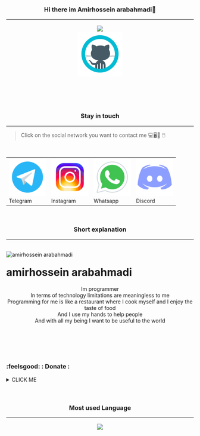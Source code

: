 <div align="center">
 
### Hi there im Amirhossein arabahmadi👋
___

<!DOCTYPE html>
 
<html>

<head>

<meta charset="UTF-8">

<meta name="viewport" content="width=device-width, initial-scale=1">
  
</head>

 
 
<header>
 
 
<a href="https://github.com/amirdecoder">
<img align="center" width="135" src="https://img.shields.io/static/v1?label=amirdecoder&message=%E2%9D%A4&logo=GitHub&color=ff0000"></a>
 <br>
 <a href="https://github.com/amirdecoder">
<img align="center" width="120" src="https://github.com/amirdecoder/File/blob/main/Social%20Net/icons8-github-480.png"></a>
 
</div>
 
 </header>
 
 
 <br>

 
<div align="center"> 
 
 ### Stay in touch
 
 </div>
 
 ___
 
 > Click on the social network you want to contact me 💻🖥️📱 🖱️
 
 <br>
 
<div align="center"> 

<table>
  <tr>
    <td>
<a href="https://t.me/amirdecoder"><img align="center" width="100"  src="https://github.com/amirdecoder/File/blob/main/Social%20Net/icons8-telegram-app-480.png"></a></td>
   <td><a href="https://instagram.com/amirdecoder"><img align="center" width="100" src="https://github.com/amirdecoder/File/blob/main/Social%20Net/icons8-instagram-480.png"></a></td>
    <td><a href="https://wa.me/message/D3VOL2BRUSPIE1"><img align="center" width="100" src="https://github.com/amirdecoder/File/blob/main/Social%20Net/icons8-whatsapp-480.png"></a></td> 
    <td><a href="http://discord.gg/T4JytppwT8"><img align="center" width="100" src="https://github.com/amirdecoder/File/blob/main/Social%20Net/icons8-discord-480.png"></a></td>
  </tr>
  <tr>
    <td>Telegram</td>
    <td>Instagram</td> 
    <td>Whatsapp</td>
   <td>Discord</td>
  </tr>
</table>
 
</div>
 <br>

 
<div align="center"> 
 
### Short explanation
 
</div> 
 
___

<main>
 
 
<br>
<a href="https://github.com/amirdecoder/Amirhossein_arabahmadi">
<img align="left" alt="amirhossein arabahmadi" width="250" src="https://avatars.githubusercontent.com/u/121059574?v=4"></a>

<h1>
amirhossein arabahmadi
</h1>
  <div align="center">
<p> Im programmer<br>
In terms of technology limitations are meaningless to me<br>
Programming for me is like a restaurant where I cook myself and I enjoy the taste of food<br>
And I use my hands to help people<br>
And with all my being I want to be useful to the world<br>
</p>
 <br>
 <br>
</div>
 
 </main>

<br>
<br>

  ### :feelsgood: : Donate :
 
 <details><summary>CLICK ME</summary>
<p>
 
 <div align="center">
  
#### USDT :

```ruby
   TBF2i8ENeR7491Zd8ZkcyLzEcSzG5w73Mz
```
 
 #### BTC :

```ruby
   1MmBWgLaGyiXfVwPURKULMeaDPNagdZ8nc
```
</div>
</p>
</details>

<br>
<br>

 <div align="center">
 
### Most used Language
 
</div> 
 
___

 
<div align="center"> 
 
<a href="https://github.com/amirdecoder">
<img align="center" src="https://github-readme-stats.vercel.app/api/top-langs/?username=amirdecoder"></a>

</div> 
 
<div align="center"> 
 
<br>

<footer>

</footer>

</html>
